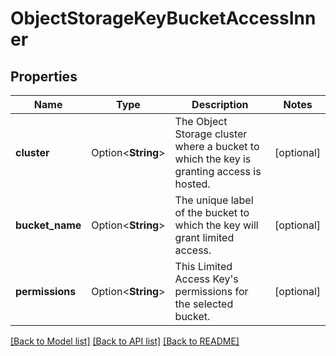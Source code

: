 # ObjectStorageKeyBucketAccessInner

## Properties

Name | Type | Description | Notes
------------ | ------------- | ------------- | -------------
**cluster** | Option<**String**> | The Object Storage cluster where a bucket to which the key is granting access is hosted. | [optional]
**bucket_name** | Option<**String**> | The unique label of the bucket to which the key will grant limited access. | [optional]
**permissions** | Option<**String**> | This Limited Access Key's permissions for the selected bucket. | [optional]

[[Back to Model list]](../README.md#documentation-for-models) [[Back to API list]](../README.md#documentation-for-api-endpoints) [[Back to README]](../README.md)


